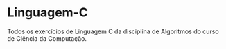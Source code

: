 # Linguagem-C
Todos os exercícios de Linguagem C da disciplina de Algoritmos do curso de Ciência da Computação.
